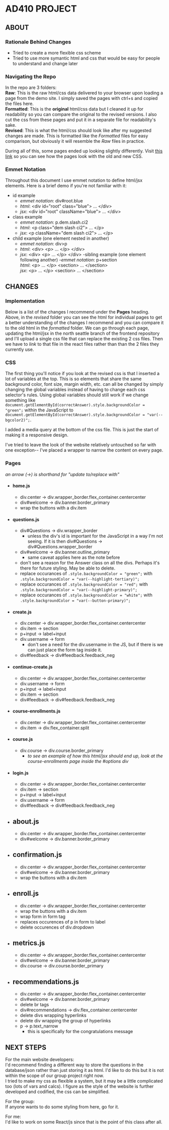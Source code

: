 # **AD410 PROJECT**

## **ABOUT**

### **Rationale Behind Changes**

- Tried to create a more flexible css scheme
- Tried to use more symantic html and css that would be easy for people to understand and change later

### **Navigating the Repo**

In the repo are 3 folders:  
**Raw**: This is the raw html/css data delivered to your browser upon loading a page from the demo site. I simply saved the pages with ctrl+s and copied the files here.  
**Formatted**: This is the **original** html/css data but I cleaned it up for readability so you can compare the original to the revised versions. I also cut the css from these pages and put it in a separate file for readability's sake.  
**Revised**: This is what the html/css should look like after my suggested changes are made. This is formatted like the *Formatted* files for easy comparison, but obviously it will resemble the *Raw* files in practice.

During all of this, some pages ended up looking slightly differently. Visit [this link](https://nickolasram.github.io/AD410Style/) so you can see how the pages look with the old and new CSS.


### **Emmet Notation**

Throughout this document I use emmet notation to define html/jsx elements. Here is a brief demo if you're not familiar with it:
- id example
    - *emmet notation*: div\#root.blue  
    - *html*: \<div id="root" class="blue"\> ... \</div\>  
    - *jsx*: \<div id="root" className="blue"\> ... \</div\>  
- class example 
    - *emmet notation*: p.dem.slash.ci2  
    - *html*: \<p class="dem slash ci2"\> ... \</p\>  
    - *jsx*: \<p  className="dem slash ci2"\> ... \</p\>  
- child example (one element nested in another)
    - *emmet notation*: div>p  
    - *html*: \<div> \<p\> ... \</p\> \</div\>  
    - *jsx*: \<div> \<p\> ... \</p\> \</div\> 
-sibling example (one element following another)
    -*emmet notation*: p+section  
    *html*: \<p\> ... \</p\> \<section\> ... \</section\>  
    *jsx*: \<p\> ... \</p\> \<section\> ... \</section\>  

## **CHANGES**

### **Implementation**

Below is a list of the changes I recommend under the **Pages** heading. Above, in the *revised* folder you can see the html for individual pages to get a better understanding of the changes I recommend and you can compare it to the old html in the *formatted* folder. We can go through each page, updating the html/jsx in the north seattle branch of the frontend repository and I'll upload a single css file that can replace the existing 2 css files. Then we have to *link* to that file in the react files rather than than the 2 files they currently use. 

### **CSS**
The first thing you'll notice if you look at the revised css is that I inserted a lot of variables at the top. This is so elements that share the same background color, font size, margin width, etc. can all be changed by simply changing the global variables instead of having to change each css selector's rules.
Using global variables should still work if we change something like `document.getElementById(correctAnswer).style.backgroundColor = "green";` within the JavaScript to `document.getElementById(correctAnswer).style.backgroundColor = "var(--bgcolor2)";`.

I added a media query at the bottom of the css file. This is just the start of making it a responsive design.

I've tried to leave the look of the website relatively untouched so far with one exception-- I've placed a wrapper to narrow the content on every page.

### **Pages**
*an arrow (->) is shorthand for "update to/replace with"*
- #### home.js
    - div.center -> div.wrapper_border.flex_container.centercenter
    - div#welcome -> div.banner.border_primary
    - wrap the buttons with a div.item
- #### questions.js
    - div#Questions -> div.wrapper_border
        - unless the div's id is important for the JavaScript in a way I'm not seeing. If it is then div#Questions -> div#Questions.wrapper_border
    - div#welcome -> div.banner.outline_primary
        - same caveat applies here as the note before
    - don't see a reason for the Answer class on all the divs. Perhaps it's there for future styling. May be able to delete.
    - replace occurances of `.style.backgroundColor = "green";` with `.style.backgroundColor = "var(--highlight-tertiary)";`
    - replace occurances of `.style.backgroundColor = "red";` with `.style.backgroundColor = "var(--highlight-primary)";`
    - replace occurances of `.style.backgroundColor = "white";` with `.style.backgroundColor = "var(--button-primary)";`
- #### create.js
    - div.center -> div.wrapper_border.flex_container.centercenter
    - div.item -> section
    - p+input -> label+input
    - div.username -> form
        - don't see a need for the div.username in the JS, but if there is we can just place the form tag inside it.
    - div#feedback -> div#feedback.feedback_neg
- #### continue-create.js
    - div.center -> div.wrapper_border.flex_container.centercenter
    - div.username -> form
    - p+input -> label+input
    - div.item -> section
    - div#feedback -> div#feedback.feedback_neg
- #### course-enrollments.js
    - div.center -> div.wrapper_border.flex_container.centercenter
    - div.item -> div.flex_container.split
- #### course.js
    - div.course -> div.course.border_primary
        - *to see an example of how this html/jsx should end up, look at the course-enrollments page inside the #options div*  
- #### login.js
    - div.center -> div.wrapper_border.flex_container.centercenter
    - div.item -> section
    - p+input -> label+input
    - div.username -> form
    - div#feedback -> div#feedback.feedback_neg
- ## about.js
    - div.center -> div.wrapper_border.flex_container.centercenter
    - div#welcome -> div.banner.border_primary
- ## confirmation.js
    - div.center -> div.wrapper_border.flex_container.centercenter
    - div#welcome -> div.banner.border_primary
    - wrap the buttons with a div.item
- ## enroll.js
    - div.center -> div.wrapper_border.flex_container.centercenter
    - wrap the buttons with a div.item
    - wrap form in form tag
    - replaces occurences of p in form to label
    - delete occurences of div.dropdown
- ## metrics.js
    - div.center -> div.wrapper_border.flex_container.centercenter
    - div#welcome -> div.banner.border_primary
    - div.course -> div.course.border_primary
- ## recommendations.js
    - div.center -> div.wrapper_border.flex_container.centercenter
    - div#welcome -> div.banner.border_primary
    - delete br tags
    - div#recommendations -> div.flex_container.centercenter
    - delete divs wrapping hyperlinks
    - delete div wrapping the group of hyperlinks
    - p -> p.text_narrow
        - this is specifically for the congratulations message

## **NEXT STEPS**
For the main website developers:    
I'd recommend finding a different way to store the questions in the database/json rather than just storing it as html. I'd like to do this but it is not within the scope of our group project right now.  
I tried to make my css as flexible a system, but it may be a little complicated too (lots of vars and calcs). I figure as the style of the website is further developed and codified, the css can be simplified.

For the group:  
If anyone wants to do some styling from here, go for it.

For me:  
I'd like to work on some React/js since that is the point of this class after all.
